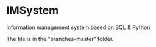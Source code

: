 # IMSystem
Information management system based on SQL &amp; Python

The file is in the "branches-master" folder.
